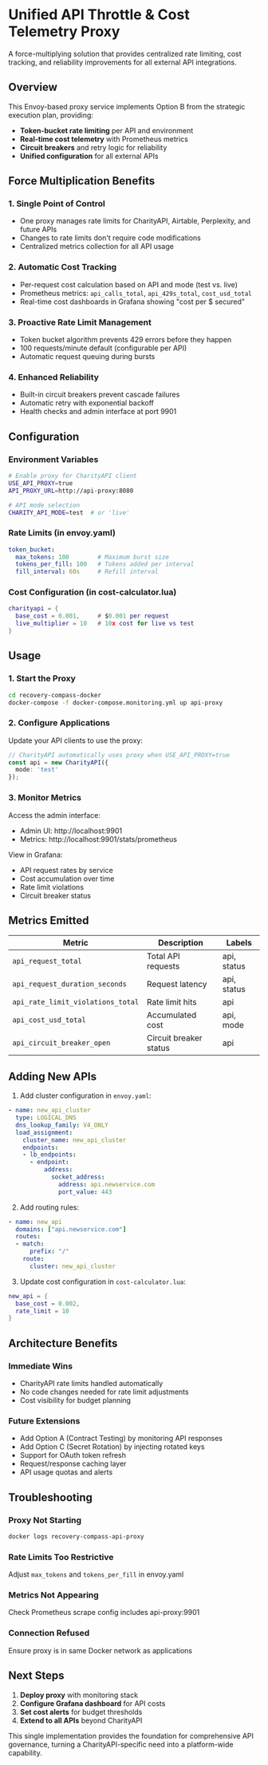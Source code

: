 # Unified API Throttle & Cost Telemetry Proxy

A force-multiplying solution that provides centralized rate limiting, cost tracking, and reliability improvements for all external API integrations.

## Overview

This Envoy-based proxy service implements Option B from the strategic execution plan, providing:

- **Token-bucket rate limiting** per API and environment
- **Real-time cost telemetry** with Prometheus metrics
- **Circuit breakers** and retry logic for reliability
- **Unified configuration** for all external APIs

## Force Multiplication Benefits

### 1. Single Point of Control
- One proxy manages rate limits for CharityAPI, Airtable, Perplexity, and future APIs
- Changes to rate limits don't require code modifications
- Centralized metrics collection for all API usage

### 2. Automatic Cost Tracking
- Per-request cost calculation based on API and mode (test vs. live)
- Prometheus metrics: `api_calls_total`, `api_429s_total`, `cost_usd_total`
- Real-time cost dashboards in Grafana showing "cost per $ secured"

### 3. Proactive Rate Limit Management
- Token bucket algorithm prevents 429 errors before they happen
- 100 requests/minute default (configurable per API)
- Automatic request queuing during bursts

### 4. Enhanced Reliability
- Built-in circuit breakers prevent cascade failures
- Automatic retry with exponential backoff
- Health checks and admin interface at port 9901

## Configuration

### Environment Variables

```bash
# Enable proxy for CharityAPI client
USE_API_PROXY=true
API_PROXY_URL=http://api-proxy:8080

# API mode selection
CHARITY_API_MODE=test  # or 'live'
```

### Rate Limits (in envoy.yaml)

```yaml
token_bucket:
  max_tokens: 100        # Maximum burst size
  tokens_per_fill: 100   # Tokens added per interval
  fill_interval: 60s     # Refill interval
```

### Cost Configuration (in cost-calculator.lua)

```lua
charityapi = {
  base_cost = 0.001,     # $0.001 per request
  live_multiplier = 10   # 10x cost for live vs test
}
```

## Usage

### 1. Start the Proxy

```bash
cd recovery-compass-docker
docker-compose -f docker-compose.monitoring.yml up api-proxy
```

### 2. Configure Applications

Update your API clients to use the proxy:

```typescript
// CharityAPI automatically uses proxy when USE_API_PROXY=true
const api = new CharityAPI({
  mode: 'test'
});
```

### 3. Monitor Metrics

Access the admin interface:
- Admin UI: http://localhost:9901
- Metrics: http://localhost:9901/stats/prometheus

View in Grafana:
- API request rates by service
- Cost accumulation over time
- Rate limit violations
- Circuit breaker status

## Metrics Emitted

| Metric | Description | Labels |
|--------|-------------|--------|
| `api_request_total` | Total API requests | api, status |
| `api_request_duration_seconds` | Request latency | api, status |
| `api_rate_limit_violations_total` | Rate limit hits | api |
| `api_cost_usd_total` | Accumulated cost | api, mode |
| `api_circuit_breaker_open` | Circuit breaker status | api |

## Adding New APIs

1. Add cluster configuration in `envoy.yaml`:

```yaml
- name: new_api_cluster
  type: LOGICAL_DNS
  dns_lookup_family: V4_ONLY
  load_assignment:
    cluster_name: new_api_cluster
    endpoints:
    - lb_endpoints:
      - endpoint:
          address:
            socket_address:
              address: api.newservice.com
              port_value: 443
```

2. Add routing rules:

```yaml
- name: new_api
  domains: ["api.newservice.com"]
  routes:
  - match:
      prefix: "/"
    route:
      cluster: new_api_cluster
```

3. Update cost configuration in `cost-calculator.lua`:

```lua
new_api = {
  base_cost = 0.002,
  rate_limit = 10
}
```

## Architecture Benefits

### Immediate Wins
- CharityAPI rate limits handled automatically
- No code changes needed for rate limit adjustments
- Cost visibility for budget planning

### Future Extensions
- Add Option A (Contract Testing) by monitoring API responses
- Add Option C (Secret Rotation) by injecting rotated keys
- Support for OAuth token refresh
- Request/response caching layer
- API usage quotas and alerts

## Troubleshooting

### Proxy Not Starting
```bash
docker logs recovery-compass-api-proxy
```

### Rate Limits Too Restrictive
Adjust `max_tokens` and `tokens_per_fill` in envoy.yaml

### Metrics Not Appearing
Check Prometheus scrape config includes api-proxy:9901

### Connection Refused
Ensure proxy is in same Docker network as applications

## Next Steps

1. **Deploy proxy** with monitoring stack
2. **Configure Grafana dashboard** for API costs
3. **Set cost alerts** for budget thresholds
4. **Extend to all APIs** beyond CharityAPI

This single implementation provides the foundation for comprehensive API governance, turning a CharityAPI-specific need into a platform-wide capability.
